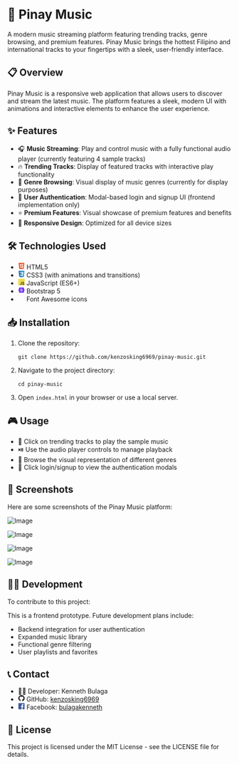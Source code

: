 # 🎵 Pinay Music

A modern music streaming platform featuring trending tracks, genre browsing, and premium features. Pinay Music brings the hottest Filipino and international tracks to your fingertips with a sleek, user-friendly interface.

## 📋 Overview

Pinay Music is a responsive web application that allows users to discover and stream the latest music. The platform features a sleek, modern UI with animations and interactive elements to enhance the user experience.

## ✨ Features

- 🎧 **Music Streaming**: Play and control music with a fully functional audio player (currently featuring 4 sample tracks)
- 🔥 **Trending Tracks**: Display of featured tracks with interactive play functionality
- 🎸 **Genre Browsing**: Visual display of music genres (currently for display purposes)
- 🔐 **User Authentication**: Modal-based login and signup UI (frontend implementation only)
- ⭐ **Premium Features**: Visual showcase of premium features and benefits
- 📱 **Responsive Design**: Optimized for all device sizes

## 🛠️ Technologies Used

- <img src="https://raw.githubusercontent.com/devicons/devicon/master/icons/html5/html5-original.svg" width="15" height="15"> HTML5
- <img src="https://raw.githubusercontent.com/devicons/devicon/master/icons/css3/css3-original.svg" width="15" height="15"> CSS3 (with animations and transitions)
- <img src="https://raw.githubusercontent.com/devicons/devicon/master/icons/javascript/javascript-original.svg" width="15" height="15"> JavaScript (ES6+)
- <img src="https://raw.githubusercontent.com/devicons/devicon/master/icons/bootstrap/bootstrap-plain.svg" width="15" height="15"> Bootstrap 5
- <img src="https://raw.githubusercontent.com/FortAwesome/Font-Awesome/6.x/svgs/brands/font-awesome.svg" width="15" height="15"> Font Awesome icons

## 📥 Installation

1. Clone the repository:
   ```
   git clone https://github.com/kenzosking6969/pinay-music.git
   ```

2. Navigate to the project directory:
   ```
   cd pinay-music
   ```

3. Open `index.html` in your browser or use a local server.

## 🎮 Usage

- 🎵 Click on trending tracks to play the sample music
- ⏯️ Use the audio player controls to manage playback
- 🎸 Browse the visual representation of different genres
- 👤 Click login/signup to view the authentication modals

## 📸 Screenshots

Here are some screenshots of the Pinay Music platform:

![Image](https://github.com/user-attachments/assets/a44e40ac-d4d8-4a10-b27c-e28b225f2e89)

![Image](https://github.com/user-attachments/assets/ad0661b2-f8c5-41cf-b3ec-c6e2f714c170)

![Image](https://github.com/user-attachments/assets/030348a8-aee4-47ec-a558-750aceff10c2)

![Image](https://github.com/user-attachments/assets/a13c7838-0a80-47c0-a150-f67bb9502d6d)

## 👨‍💻 Development

To contribute to this project:

This is a frontend prototype. Future development plans include:
- Backend integration for user authentication
- Expanded music library
- Functional genre filtering
- User playlists and favorites

## 📞 Contact

- 👨‍💻 Developer: Kenneth Bulaga
- <img src="https://raw.githubusercontent.com/devicons/devicon/master/icons/github/github-original.svg" width="15" height="15"> GitHub: [kenzosking6969](https://github.com/kenzosking6969)
- <img src="https://raw.githubusercontent.com/devicons/devicon/master/icons/facebook/facebook-original.svg" width="15" height="15"> Facebook: [bulagakenneth](https://www.facebook.com/bulagakenneth)

## 📄 License

This project is licensed under the MIT License - see the LICENSE file for details. 
